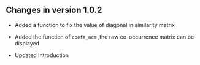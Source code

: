 ## **Changes in version 1.0.2**

-   Added a function to fix the value of diagonal in similarity matrix

-   Added the function of `coefa_acm` ,the raw co-occurrence matrix can be displayed

-   Updated Introduction
